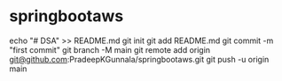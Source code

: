 # springbootaws

echo "# DSA" >> README.md
git init
git add README.md
git commit -m "first commit"
git branch -M main
git remote add origin git@github.com:PradeepKGunnala/springbootaws.git
git push -u origin main
